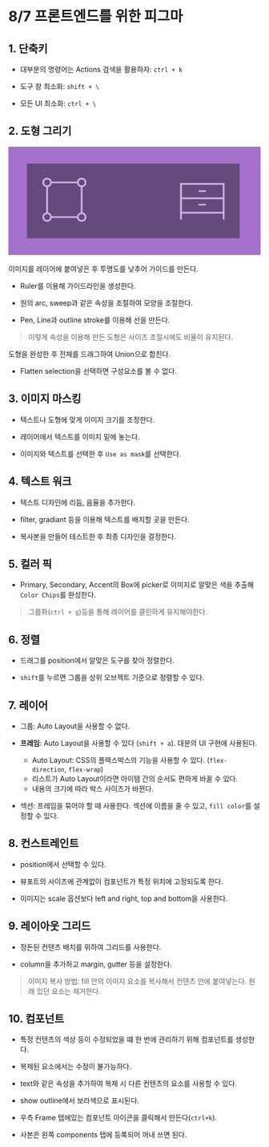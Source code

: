 # 8/7 프론트엔드를 위한 피그마

## 1. 단축키

- 대부분의 명령어는 Actions 검색을 활용하자: `ctrl + k`

- 도구 창 최소화: `shift + \`

- 모든 UI 최소화: `ctrl + \`

## 2. 도형 그리기

![alt text](image.png)

이미지를 레이어에 붙여넣은 후 투명도를 낮추어 가이드를 만든다.

- Ruler를 이용해 가이드라인을 생성한다.

- 원의 arc, sweep과 같은 속성을 조절하여 모양을 조절한다.

- Pen, Line과 outline stroke를 이용해 선을 만든다.

> 이렇게 속성을 이용해 만든 도형은 사이즈 조절시에도 비율이 유지된다.

도형을 완성한 후 전체를 드래그하여 Union으로 합친다.

- Flatten selection을 선택하면 구성요소를 볼 수 없다.

## 3. 이미지 마스킹

- 텍스트나 도형에 맞게 이미지 크기를 조정한다.

- 레이어에서 텍스트를 이미지 밑에 놓는다.

- 이미지와 텍스트를 선택한 후 `Use as mask`를 선택한다.

## 4. 텍스트 워크

- 텍스트 디자인에 리듬, 음율을 추가한다.

- filter, gradiant 등을 이용해 텍스트를 배치할 곳을 만든다.

- 복사본을 만들어 테스트한 후 최종 디자인을 결정한다.

## 5. 컬러 픽

- Primary, Secondary, Accent의 Box에 picker로 이미지로 알맞은 색을 추출해 `Color Chips`를 완성한다.

> 그룹화(`ctrl + g`)등을 통해 레이어를 클린하게 유지해야한다.

## 6. 정렬

- 드래그를 position에서 알맞은 도구를 찾아 정렬한다.

- `shift`를 누르면 그룹을 상위 오브젝트 기준으로 정렬할 수 있다.

## 7. 레이어

- 그룹: Auto Layout을 사용할 수 없다.

- **프레임**: Auto Layout을 사용할 수 있다 (`shift + a`). 대분의 UI 구현에 사용된다.

  - Auto Layout: CSS의 플렉스박스의 기능을 사용할 수 있다. (`flex-direction`, `flex-wrap`)
  - 리스트가 Auto Layout이라면 아이템 간의 순서도 편하게 바꿀 수 있다.
  - 내용의 크기에 따라 박스 사이즈가 바뀐다.

- 섹션: 프레임을 묶어야 할 때 사용한다. 섹션에 이름을 줄 수 있고, `fill color`를 설정할 수 있다.

## 8. 컨스트레인트

- position에서 선택할 수 있다.

- 뷰포트의 사이즈에 관계없이 컴포넌트가 특정 위치에 고정되도록 한다.

- 이미지는 scale 옵션보다 left and right, top and bottom을 사용한다.

## 9. 레이아웃 그리드

- 정돈된 컨텐츠 배치를 위하여 그리드를 사용한다.

- column을 추가하고 margin, gutter 등을 설정한다.

> 이미지 복사 방법: fill 안의 이미지 요소를 복사해서 컨텐츠 안에 붙여넣는다. 원래 있던 요소는 제거한다.

## 10. 컴포넌트

- 특정 컨텐츠의 색상 등이 수정되었을 떄 한 번에 관리하기 위해 컴포넌트를 생성한다.

- 복제된 요소에서는 수정이 불가능하다.

- text와 같은 속성을 추가하여 복제 시 다른 컨텐츠의 요소를 사용할 수 있다.

- show outline에서 보라색으로 표시된다.

- 우측 Frame 탭에있는 컴포넌트 아이콘을 클릭해서 만든다(`ctrl+k`).

- 사본은 왼쪽 components 탭에 등록되어 꺼내 쓰면 된다.
